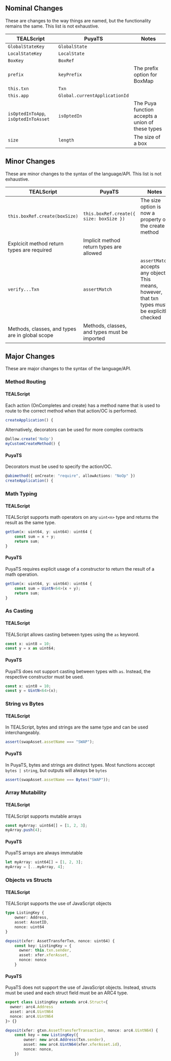 ## Nominal Changes

These are changes to the way things are named, but the functionality remains the same. This list is not exhaustive.

| TEALScript                           | PuyaTS                        | Notes                                            |
| ------------------------------------ | ----------------------------- | ------------------------------------------------ |
| `GlobalStateKey`                     | `GlobalState`                 |                                                  |
| `LocalStateKey`                      | `LocalState`                  |                                                  |
| `BoxKey`                             | `BoxRef`                      |                                                  |
| `prefix`                             | `keyPrefix`                   | The prefix option for BoxMap                     |
| `this.txn`                           | `Txn`                         |                                                  |
| `this.app`                           | `Global.currentApplicationId` |                                                  |
| `isOptedInToApp`, `isOptedInToAsset` | `isOptedIn`                   | The Puya function accepts a union of these types |
| `size`                               | `length`                      | The size of a box                                |

## Minor Changes

These are minor changes to the syntax of the language/API. This list is not exhaustive.

| TEALScript                                      | PuyaTS                                       | Notes                                                                                            |
| ----------------------------------------------- | -------------------------------------------- | ------------------------------------------------------------------------------------------------ |
| `this.boxRef.create(boxSize)`                   | `this.boxRef.create({ size: boxSize })`      | The size option is now a property of the create method                                           |
| Explcicit method return types are required      | Implicit method return types are allowed     |                                                                                                  |
| `verify...Txn`                                  | `assertMatch`                                | `assertMatch` accepts any object. This means, however, that txn types must be explicitly checked |
| Methods, classes, and types are in global scope | Methods, classes, and types must be imported |                                                                                                  |

## Major Changes

These are major changes to the syntax of the language/API.

### Method Routing

#### TEALScript

Each action (OnCompletes and create) has a method name that is used to route to the correct method when that action/OC is performed.

```ts
createApplication() {
```

Alternatively, decorators can be used for more complex contracts

```ts
@allow.create('NoOp')
myCustomCreateMethod() {
```

#### PuyaTS

Decorators must be used to specify the action/OC.

```ts
@abimethod({ onCreate: "require", allowActions: "NoOp" })
createApplication() {
```

### Math Typing

#### TEALScript

TEALScript supports math operators on any `uint<n>` type and returns the result as the same type.

```ts
getSum(x: uint64, y: uint64): uint64 {
    const sum = x + y;
    return sum;
}
```

#### PuyaTS

PuyaTS requires explicit usage of a constructor to return the result of a math operation.

```ts
getSum(x: uint64, y: uint64): uint64 {
    const sum = UintN<64>(x + y);
    return sum;
}
```

### As Casting

#### TEALScript

TEALScript allows casting between types using the `as` keyword.

```ts
const x: uint8 = 10;
const y = x as uint64;
```

#### PuyaTS

PuyaTS does not support casting between types with `as`. Instead, the respective constructor must be used.

```ts
const x: uint8 = 10;
const y = UintN<64>(x);
```

### String vs Bytes

#### TEALScript

In TEALScript, bytes and strings are the same type and can be used interchangeably.

```ts
assert(swapAsset.assetName === "SWAP");
```

#### PuyaTS

In PuyaTS, bytes and strings are distinct types. Most functions acccept `bytes | string`, but outputs will always be `bytes`

```ts
assert(swapAsset.assetName === Bytes("SWAP"));
```

### Array Mutability

#### TEALScript

TEALScript supports mutable arrays

```ts
const myArray: uint64[] = [1, 2, 3];
myArray.push(4);
```

#### PuyaTS

PuyaTS arrays are always immutable

```ts
let myArray: uint64[] = [1, 2, 3];
myArray = [...myArray, 4];
```

### Objects vs Structs

#### TEALScript

TEALScript supports the use of JavaScript objects

```ts
type ListingKey {
    owner: Address,
    asset: AssetID,
    nonce: uint64
}
```

```ts
deposit(xfer: AssetTransferTxn, nonce: uint64) {
    const key: ListingKey = { 
      owner: this.txn.sender,
      asset: xfer.xferAsset,
      nonce: nonce
    }
```

#### PuyaTS

PuyaTS does not support the use of JavaScript objects. Instead, structs must be used and each struct field must be an ARC4 type.

```ts
export class ListingKey extends arc4.Struct<{
  owner: arc4.Address
  asset: arc4.UintN64
  nonce: arc4.UintN64
}> {}
```

```ts
deposit(xfer: gtxn.AssetTransferTransaction, nonce: arc4.UintN64) {
    const key = new ListingKey({
        owner: new arc4.Address(Txn.sender),
        asset: new arc4.UintN64(xfer.xferAsset.id),
        nonce: nonce,
    })
```
